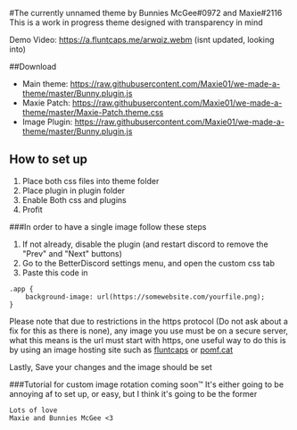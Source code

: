 #The currently unnamed theme by Bunnies McGee#0972 and Maxie#2116
This is a work in progress theme designed with transparency in mind  

Demo Video: https://a.fluntcaps.me/arwqiz.webm (isnt updated, looking into)

##Download
- Main theme: https://raw.githubusercontent.com/Maxie01/we-made-a-theme/master/Bunny.plugin.js
- Maxie Patch: https://raw.githubusercontent.com/Maxie01/we-made-a-theme/master/Maxie-Patch.theme.css
- Image Plugin: https://raw.githubusercontent.com/Maxie01/we-made-a-theme/master/Bunny.plugin.js

## How to set up

1. Place both css files into theme folder
2. Place plugin in plugin folder
3. Enable Both css and plugins
4. Profit

###In order to have a single image follow these steps
1. If not already, disable the plugin (and restart discord to remove the "Prev" and "Next" buttons)
2. Go to the BetterDiscord settings menu, and open the custom css tab
3. Paste this code in
```
.app {
    background-image: url(https://somewebsite.com/yourfile.png);
}
```

Please note that due to restrictions in the https protocol (Do not ask about a fix for this as there is none), any image you use must be on a secure server, what this means is the url must start with https, one useful way to do this is by using an image hosting site such as [fluntcaps](https://fluntcaps.me) or [pomf.cat](https://pomf.cat/)

Lastly, Save your changes and the image should be set

###Tutorial for custom image rotation coming soon™
It's either going to be annoying af to set up, or easy, but I think it's going to be the former


```
Lots of love
Maxie and Bunnies McGee <3
```